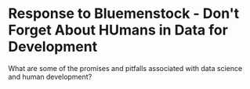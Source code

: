 # Response to Bluemenstock - Don't Forget About HUmans in Data for Development

What are some of the promises and pitfalls associated with data science and human development?

